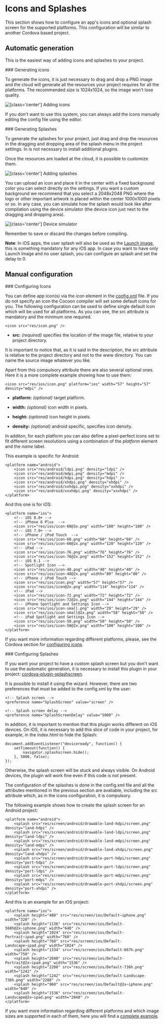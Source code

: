 Icons and Splashes
==================

This section shows how to configure an app's icons and optional splash screen for the supported platforms. This configuration will be similar to another Cordova based project.

## Automatic generation

This is the easiest way of adding icons and splashes to your project.

### Generating icons

To generate the icons, it is just necessary to drag and drop a PNG image and the cloud will generate all the resources your project requires for all the platforms. The recommended size is 1024x1024, so the image won't lose quality.

![[class='center'] Adding icons](img/icons-wizard.png "Adding icons")

If you don't want to use this system, you can always add the icons manually editing the config file using the editor.

### Generating Splashes

To generate the splashes for your project, just drag and drop the resources in the dragging and dropping area of the splash menu in the project settings. In is not necessary to install additional plugins.

Once the resources are loaded at the cloud, it is possible to customize them.

![[class='center'] Adding splashes](img/splash-wizard.png "Adding splashes")

You can upload an icon and place it in the center with a fixed background color you can select directly on the settings. If you want a custom background we recommend that you select a 2048x2048 PNG where the logo or other important artwork is placed within the center 1000x1000 pixels or so. In any case, you can simulate how the splash would look like after compilation using the device simulator (the device icon just next to the dragging and dropping area).

![[class='center'] Device simulator](img/device-simulator.png "Device simulator")

Remember to save or discard the changes before compiling.

**Note**: In iOS apps, the user splash will also be used as the [Launch image](https://developer.apple.com/library/ios/documentation/UserExperience/Conceptual/MobileHIG/LaunchImages.html), this is something mandatory for any iOS app. In case you want to have only Launch Image and no user splash, you can configure an splash and set the delay to 0.

## Manual configuration

### Configuring Icons

You can define app icon(s) via the *icon* element in the [config.xml](/user-guide/project-configuration) file. If you do not specify an icon the Cocoon compiler will set some default icons for you. The following configuration can be used to define single default icon which will be used for all platforms. As you can see, the src attribute is mandatory and the minimum one required.

    <icon src="res/icon.png" />

* **src:** *(required)* specifies the location of the image file, relative to your project directory.

It is important to notice that, as it is said in the description, the src attribute is relative to the project directory and not to the www directory. You can name the source image whatever you like.

Apart from this compulsory attribute there are also several optional ones. Here it is a more complete example showing how to use them:  

	<icon src="res/ios/icon.png" platform="ios" width="57" height="57" density="mdpi" />

* **platform:** *(optional)* target platform.

* **width:** *(optional)* icon width in pixels.

* **height:** *(optional)* icon height in pixels.

* **density:** *(optional)* android specific, specifies icon density.

In additon, for each platform you can also define a pixel-perfect icons set to fit different screen resolutions using a combination of the *platform* element and the *name* label.

This example is specific for Android:

    <platform name="android">
        <icon src="res/android/ldpi.png" density="ldpi" />
        <icon src="res/android/mdpi.png" density="mdpi" />
        <icon src="res/android/hdpi.png" density="hdpi" />
        <icon src="res/android/xhdpi.png" density="xhdpi" />
        <icon src="res/android/xxhdpi.png" density="xxhdpi" />
        <icon src="res/android/xxxhdpi.png" density="xxxhdpi" />
    </platform>

And this one is for iOS:

    <platform name="ios">
        <!-- iOS 8.0+ -->
        <!-- iPhone 6 Plus  -->
        <icon src="res/ios/icon-60@3x.png" width="180" height="180" />
        <!-- iOS 7.0+ -->
        <!-- iPhone / iPod Touch  -->
        <icon src="res/ios/icon-60.png" width="60" height="60" />
        <icon src="res/ios/icon-60@2x.png" width="120" height="120" />
        <!-- iPad -->
        <icon src="res/ios/icon-76.png" width="76" height="76" />
        <icon src="res/ios/icon-76@2x.png" width="152" height="152" />
        <!-- iOS 6.1 -->
        <!-- Spotlight Icon -->
        <icon src="res/ios/icon-40.png" width="40" height="40" />
        <icon src="res/ios/icon-40@2x.png" width="80" height="80" />
        <!-- iPhone / iPod Touch -->
        <icon src="res/ios/icon.png" width="57" height="57" />
        <icon src="res/ios/icon@2x.png" width="114" height="114" />
        <!-- iPad -->
        <icon src="res/ios/icon-72.png" width="72" height="72" />
        <icon src="res/ios/icon-72@2x.png" width="144" height="144" />
        <!-- iPhone Spotlight and Settings Icon -->
        <icon src="res/ios/icon-small.png" width="29" height="29" />
        <icon src="res/ios/icon-small@2x.png" width="58" height="58" />
        <!-- iPad Spotlight and Settings Icon -->
        <icon src="res/ios/icon-50.png" width="50" height="50" />
        <icon src="res/ios/icon-50@2x.png" width="100" height="100" />
    </platform>

If you want more information regarding different platforms, please, see the Cordova section for [configuring icons](http://cordova.apache.org/docs/en/4.0.0/config_ref_images.md.html#Icons%20and%20Splash%20Screens_configuring_icons_in_the_cli).

### Configuring Splashes

If you want your project to have a custom splash screen but you don't want to use the automatic generation, it is necessary to install this plugin in your project: <a href=https://github.com/apache/cordova-plugin-splashscreen target="_blank">cordova-plugin-splashscreen</a>.

It is possible to install it using the wizard. However, there are two preferences that must be added to the config.xml by the user:

    <!-- Splash screen -->
    <preference name="SplashScreen" value="screen" />

    <!-- Splash screen delay -->
    <preference name="SplashScreenDelay" value="5000" />

In addition, it is important to mention that this plugin works different on iOS devices. On iOS, it is necessary to add this slice of code in your project, for example, in the index.html to hide the Splash:

    document.addEventListener("deviceready", function() {
        setTimeout(function() {
            navigator.splashscreen.hide();
        }, 5000, false);
    });

Otherwise, the splash screen will be stuck and always visible. On Android devices, the plugin will work fine even if this code is not present.

The configuration of the splashes is done in the config.xml file and all the attributes mentioned in the previous section are avaliable, including the src attribute which, as in the icons configuration, it is compulsory.

The following example shows how to create the splash screen for an Android project:

	<platform name="android">
        <splash src="res/screen/android/drawable-land-hdpi/screen.png" density="land-hdpi" />
        <splash src="res/screen/android/drawable-land-ldpi/screen.png" density="land-ldpi" />
        <splash src="res/screen/android/drawable-land-mdpi/screen.png" density="land-mdpi" />
        <splash src="res/screen/android/drawable-land-xhdpi/screen.png" density="land-xhdpi" />
        <splash src="res/screen/android/drawable-port-hdpi/screen.png" density="port-hdpi" />
        <splash src="res/screen/android/drawable-port-ldpi/screen.png" density="port-ldpi" />
        <splash src="res/screen/android/drawable-port-mdpi/screen.png" density="port-mdpi" />
        <splash src="res/screen/android/drawable-port-xhdpi/screen.png" density="port-xhdpi" />
    </platform>

And this is an example for an iOS project:

    <platform name="ios">
        <splash height="480" src="res/screen/ios/Default~iphone.png" width="320" />
        <splash height="1136" src="res/screen/ios/Default-568h@2x~iphone.png" width="640" />
        <splash height="1024" src="res/screen/ios/Default-Portrait~ipad.png" width="768" />
        <splash height="768" src="res/screen/ios/Default-Landscape~ipad.png" width="1024" />
        <splash height="1334" src="res/screen/ios/Default-667h.png" width="750" />
        <splash height="2048" src="res/screen/ios/Default-Portrait@2x~ipad.png" width="1536" />
        <splash height="2208" src="res/screen/ios/Default-736h.png" width="1242" />
        <splash height="1242" src="res/screen/ios/Default-Landscape-736h.png" width="2208" />
        <splash height="960" src="res/screen/ios/Default@2x~iphone.png" width="640" />
        <splash height="1536" src="res/screen/ios/Default-Landscape@2x~ipad.png" width="2048" />
    </platform>

If you want more information regarding different platforms and which image sizes are supported in each of them, here you will find a <a href=http://cordova.apache.org/docs/en/4.0.0/config_ref_images.md.html#Example%2520configuration target="_blank">complete example</a>.
